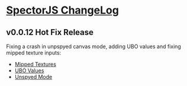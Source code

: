 [SpectorJS ChangeLog](../changeLogs.md)
===================

## v0.0.12 Hot Fix Release
Fixing a crash in unpspyed canvas mode, adding UBO values and fixing mipped texture inputs:

- [Mipped Textures](https://github.com/BabylonJS/Spector.js/issues/31)
- [UBO Values](https://github.com/BabylonJS/Spector.js/issues/30)
- [Unspyed Mode](https://github.com/BabylonJS/Spector.js/issues/29)
